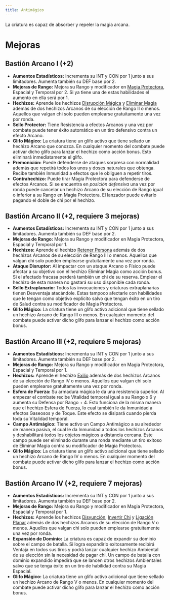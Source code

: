 ```yaml
---
title: Antimágico
---
```


La criatura es capaz de absorber y repeler la magia arcana.

# Mejoras

## Bastión Arcano I (+2)

- **Aumentos Estadísticos:** Incrementa su INT y CON por 1 junto a sus limitadores. Aumenta también su DEF base por 2.
- **Mejoras de Rango:** Mejora su Rango y modificador en [Magia Protectora](../../rangos/magia_arcana/magia_protectora.md), Espacial y Temporal por 2. Si ya tiene una de estas habilidades el aumento en ella será por 1. 
- **Hechizos:** Aprende los hechizos [Disrupción Mágica](../../rangos/magia_arcana/magia_protectora.md#disrupción-mágica) y [Eliminar Magia](../../rangos/magia_arcana/magia_protectora.md#eliminar-magia) además de dos hechizos Arcanos de su elección de Rango II o menos. Aquellos que valgan chi solo pueden emplearse gratuitamente una vez por ronda.
- **Sello Protector:** Tiene Resistencia a efectos Arcanos y una vez por combate puede tener éxito automático en un tiro defensivo contra un efecto Arcano.
- **Glifo Mágico:** La criatura tiene un glifo activo que tiene sellado un hechizo Arcano que conozca. En cualquier momento del combate puede activar dicho glifo para lanzar el hechizo como acción bonus. Esto eliminará inmediatamente el glifo.
- **Premonición:** Puede defenderse de ataques sorpresa con normalidad además que repetirá todos los unos y doses naturales que obtenga. Recibe también Inmunidad a efectos que le obliguen a repetir tiros.
- **Contrahechizo:** Puede tirar Magia Protectora para defenderse de efectos Arcanos. Si se encuentra en *posición defensiva* una vez por ronda puede cancelar un hechizo Arcano de su elección de Rango igual o inferior a su Rango en Magia Protectora. El lanzador puede evitarlo pagando el doble de chi por el hechizo.

## Bastión Arcano II (+2, requiere 3 mejoras)

- **Aumentos Estadísticos:** Incrementa su INT y CON por 1 junto a sus limitadores. Aumenta también su DEF base por 2.
- **Mejoras de Rango:** Mejora su Rango y modificador en Magia Protectora, Espacial y Temporal por 1. 
- **Hechizos:** Aprende el hechizo [Retener Persona](../../rangos/magia_arcana/magia_protectora.md#retener-persona) además de dos hechizos Arcanos de su elección de Rango III o menos. Aquellos que valgan chi solo pueden emplearse gratuitamente una vez por ronda.
- **Ataque Disruptor:** Al impactar con un ataque Arcano o Físico puede afectar a su objetivo con el hechizo Eliminar Magia como acción bonus. Si el afectado fracasa perderá también un chi de su reserva. Emplear el hechizo de esta manera no gastará su uso disponible cada ronda.
- **Sello Extraplanario:** Todos las invocaciones y criaturas extraplanarias tienen Desventaja atacándole. Estas tampoco afectarle con habilidades que le tengan como objetivo explícito salvo que tengan éxito en un tiro de Salud contra su modificador de Magia Protectora.
- **Glifo Mágico:** La criatura tiene un glifo activo adicional que tiene sellado un hechizo Arcano de Rango III o menos. En cualquier momento del combate puede activar dicho glifo para lanzar el hechizo como acción bonus.

## Bastión Arcano III (+2, requiere 5 mejoras)

- **Aumentos Estadísticos:** Incrementa su INT y CON por 1 junto a sus limitadores. Aumenta también su DEF base por 2.
- **Mejoras de Rango:** Mejora su Rango y modificador en Magia Protectora, Espacial y Temporal por 1. 
- **Hechizos:** Aprende el hechizo [Exilio](../../rangos/magia_arcana/magia_protectora.md#exilio) además de dos hechizos Arcanos de su elección de Rango IV o menos. Aquellos que valgan chi solo pueden emplearse gratuitamente una vez por ronda.
- **Esfera de Fuerza:** Su armadura mágica le da una resistencia superior. Al empezar el combate recibe Vitalidad temporal igual a su Rango x 6 y aumenta su Defensa por Rango + 4. Esto funciona de la misma manera que el hechizo Esfera de Fuerza, lo cual también le da Inmunidad a efectos Gaseosos y de Toque. Este efecto se disipará cuando pierda toda su Vitalidad temporal.
- **Campo Antimágico:** Tiene activo un Campo Antimágico a su alrededor de manera pasiva, el cual le da Inmunidad a todos los hechizos Arcanos y deshabilitará todos los objetos mágicos a distancia cercana. Este campo puede ser eliminado durante una ronda mediante un tiro exitoso de Eliminar Magia contra su modificador de Magia Protectora. 
- **Glifo Mágico:** La criatura tiene un glifo activo adicional que tiene sellado un hechizo Arcano de Rango IV o menos. En cualquier momento del combate puede activar dicho glifo para lanzar el hechizo como acción bonus.

## Bastión Arcano IV (+2, requiere 7 mejoras)

- **Aumentos Estadísticos:** Incrementa su INT y CON por 1 junto a sus limitadores. Aumenta también su DEF base por 2.
- **Mejoras de Rango:** Mejora su Rango y modificador en Magia Protectora, Espacial y Temporal por 1. 
- **Hechizos:** Aprende los hechizos [Disyunción](../../rangos/magia_arcana/magia_protectora.md#exilio), [Invertir Chi](../../rangos/magia_arcana/magia_protectora.md#invertir-chi) y [Ligación Planar](../../rangos/magia_arcana/magia_protectora.md#ligacion-planar) además de dos hechizos Arcanos de su elección de Rango V o menos. Aquellos que valgan chi solo pueden emplearse gratuitamente una vez por ronda.
- **Expansión de Dominio:** La criatura es capaz de expandir su dominio sobre el campo de batalla. Si logra expandirlo exitosamente recibirá Ventaja en todos sus tiros y podrá lanzar cualquier hechizo Ambiental de su elección sin la necesidad de pagar chi. Un campo de batalla con dominio expandido impedirá que se lancen otros hechizos Ambientales salvo que se tenga éxito en un tiro de habilidad contra su Magia Espacial.
- **Glifo Mágico:** La criatura tiene un glifo activo adicional que tiene sellado un hechizo Arcano de Rango V o menos. En cualquier momento del combate puede activar dicho glifo para lanzar el hechizo como acción bonus.